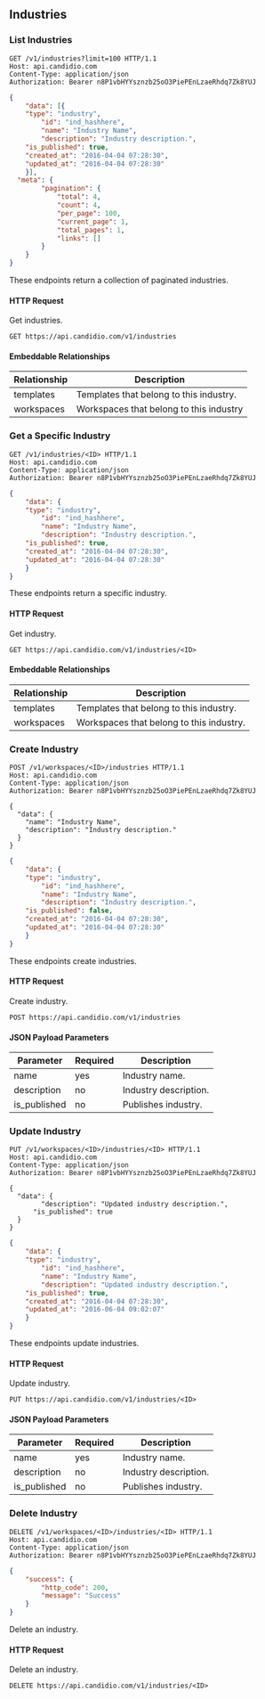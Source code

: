 ## Industries

### List Industries

```http
GET /v1/industries?limit=100 HTTP/1.1
Host: api.candidio.com
Content-Type: application/json
Authorization: Bearer n8P1vbHYYsznzb25oO3PiePEnLzaeRhdq7Zk8YUJ
```



```json
{
	"data": [{
    "type": "industry",
		"id": "ind_hashhere",
		"name": "Industry Name",
		"description": "Industry description.",
    "is_published": true,
    "created_at": "2016-04-04 07:28:30",
    "updated_at": "2016-04-04 07:28:30"
	}],
  "meta": {
		"pagination": {
			"total": 4,
			"count": 4,
			"per_page": 100,
			"current_page": 1,
			"total_pages": 1,
			"links": []
		}
	}
}
```

These endpoints return a collection of paginated industries.

#### HTTP Request

Get industries.

`GET https://api.candidio.com/v1/industries`

#### Embeddable Relationships

Relationship | Description
------------ | -----------
templates | Templates that belong to this industry.
workspaces | Workspaces that belong to this industry

### Get a Specific Industry

```http
GET /v1/industries/<ID> HTTP/1.1
Host: api.candidio.com
Content-Type: application/json
Authorization: Bearer n8P1vbHYYsznzb25oO3PiePEnLzaeRhdq7Zk8YUJ
```



```json
{
	"data": {
    "type": "industry",
		"id": "ind_hashhere",
		"name": "Industry Name",
		"description": "Industry description.",
    "is_published": true,
    "created_at": "2016-04-04 07:28:30",
    "updated_at": "2016-04-04 07:28:30"
	}
}
```

These endpoints return a specific industry.

#### HTTP Request

Get industry.

`GET https://api.candidio.com/v1/industries/<ID>`

#### Embeddable Relationships

Relationship | Description
------------ | -----------
templates | Templates that belong to this industry.
workspaces | Workspaces that belong to this industry.

### Create Industry

```http
POST /v1/workspaces/<ID>/industries HTTP/1.1
Host: api.candidio.com
Content-Type: application/json
Authorization: Bearer n8P1vbHYYsznzb25oO3PiePEnLzaeRhdq7Zk8YUJ

{
  "data": {
    "name": "Industry Name",
    "description": "Industry description."
  }
}
```



```json
{
	"data": {
    "type": "industry",
		"id": "ind_hashhere",
		"name": "Industry Name",
		"description": "Industry description.",
    "is_published": false,
    "created_at": "2016-04-04 07:28:30",
    "updated_at": "2016-04-04 07:28:30"
	}
}
```

These endpoints create industries.

#### HTTP Request

Create industry.

`POST https://api.candidio.com/v1/industries`

#### JSON Payload Parameters

Parameter | Required | Description
--------- | -------- | -----------
name | yes | Industry name.
description | no | Industry description.
is_published | no | Publishes industry.

### Update Industry

```http
PUT /v1/workspaces/<ID>/industries/<ID> HTTP/1.1
Host: api.candidio.com
Content-Type: application/json
Authorization: Bearer n8P1vbHYYsznzb25oO3PiePEnLzaeRhdq7Zk8YUJ

{
  "data": {
  		"description": "Updated industry description.",
      "is_published": true
  }
}
```



```json
{
	"data": {
    "type": "industry",
		"id": "ind_hashhere",
		"name": "Industry Name",
		"description": "Updated industry description.",
    "is_published": true,
    "created_at": "2016-04-04 07:28:30",
    "updated_at": "2016-06-04 09:02:07"
	}
}
```

These endpoints update industries.

#### HTTP Request

Update industry.

`PUT https://api.candidio.com/v1/industries/<ID>`

#### JSON Payload Parameters

Parameter | Required | Description
--------- | -------- | -----------
name | yes | Industry name.
description | no | Industry description.
is_published | no | Publishes industry.

### Delete Industry

```http
DELETE /v1/workspaces/<ID>/industries/<ID> HTTP/1.1
Host: api.candidio.com
Content-Type: application/json
Authorization: Bearer n8P1vbHYYsznzb25oO3PiePEnLzaeRhdq7Zk8YUJ
```



```json
{
	"success": {
		"http_code": 200,
		"message": "Success"
	}
}
```

Delete an industry.

#### HTTP Request

Delete an industry.

`DELETE https://api.candidio.com/v1/industries/<ID>`
